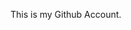 This is my Github Account.

<!---
DonavonGleichner/DonavonGleichner is a ✨ special ✨ repository because its `README.md` (this file) appears on your GitHub profile.
You can click the Preview link to take a look at your changes.
--->
